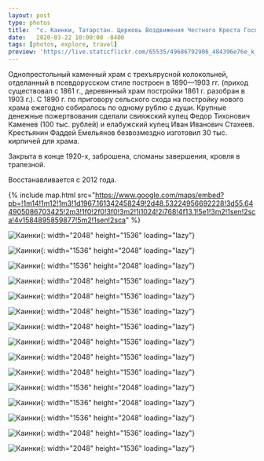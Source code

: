 ```yaml
---
layout: post
type: photos
title:  "с. Каинки, Татарстан. Церковь Воздвижения Честного Креста Господня"
date:   2020-03-22 10:00:00 -0400
tags: [photos, explore, travel]
preview: 'https://live.staticflickr.com/65535/49686792906_484396e76e_k_d.jpg'
---
```


Однопрестольный каменный храм с трехъярусной колокольней, отделанный в псевдорусском стиле построен в 1890—1903 гг. (приход существовал с 1861 г., деревянный храм постройки 1861 г. разобран в 1903 г.).
С 1890 г. по приговору сельского схода на постройку нового храма ежегодно собиралось по одному рублю с души. Крупные денежные пожертвования сделали свияжский купец Федор Тихонович Каменев (100 тыс. рублей) и елабужский купец Иван Иванович Стахеев. Крестьянин Фаддей Емельянов безвозмездно изготовил 30 тыс. кирпичей для храма. 

Закрыта в конце 1920-х, заброшена, сломаны завершения, кровля в трапезной.

Восстанавливается с 2012 года.

{% include map.html src="https://www.google.com/maps/embed?pb=!1m14!1m12!1m3!1d1967.161342458249!2d48.53224956692228!3d55.644905086703425!2m3!1f0!2f0!3f0!3m2!1i1024!2i768!4f13.1!5e1!3m2!1sen!2sca!4v1584895859877!5m2!1sen!2sca" %}

![Каинки](https://live.staticflickr.com/65535/49686793301_ef8110991c_k.jpg){: width="2048" height="1536" loading="lazy"}

![Каинки](https://live.staticflickr.com/65535/49687094227_cc498ce7f1_k.jpg){: width="1536" height="2048" loading="lazy"}

![Каинки](https://live.staticflickr.com/65535/49686260068_f6db64064f_k.jpg){: width="1536" height="2048" loading="lazy"}

![Каинки](https://live.staticflickr.com/65535/49686260418_ff82d72585_k.jpg){: width="2048" height="1536" loading="lazy"}

![Каинки](https://live.staticflickr.com/65535/49687095317_80b4615986_k.jpg){: width="2048" height="1536" loading="lazy"}

![Каинки](https://live.staticflickr.com/65535/49686261103_033896033a_k.jpg){: width="2048" height="1536" loading="lazy"}

![Каинки](https://live.staticflickr.com/65535/49686261468_e6f208ee6d_k.jpg){: width="2048" height="1536" loading="lazy"}

![Каинки](https://live.staticflickr.com/65535/49686796231_01fec4ab40_k.jpg){: width="2048" height="1536" loading="lazy"}

![Каинки](https://live.staticflickr.com/65535/49686262378_937efeffcf_k.jpg){: width="2048" height="1536" loading="lazy"}

![Каинки](https://live.staticflickr.com/65535/49686797191_5daef3de64_k.jpg){: width="2048" height="1536" loading="lazy"}

![Каинки](https://live.staticflickr.com/65535/49687098172_e32d65ca19_k.jpg){: width="1536" height="2048" loading="lazy"}

![Каинки](https://live.staticflickr.com/65535/49686263623_1f60bdf582_k.jpg){: width="1536" height="2048" loading="lazy"}

![Каинки](https://live.staticflickr.com/65535/49687098782_9d2baa4cfb_k.jpg){: width="1536" height="2048" loading="lazy"}

![Каинки](https://live.staticflickr.com/65535/49686264293_d5b3dd5939_k.jpg){: width="2048" height="1536" loading="lazy"}

![Каинки](https://live.staticflickr.com/65535/49686792906_484396e76e_k.jpg){: width="2048" height="1536" loading="lazy"}


